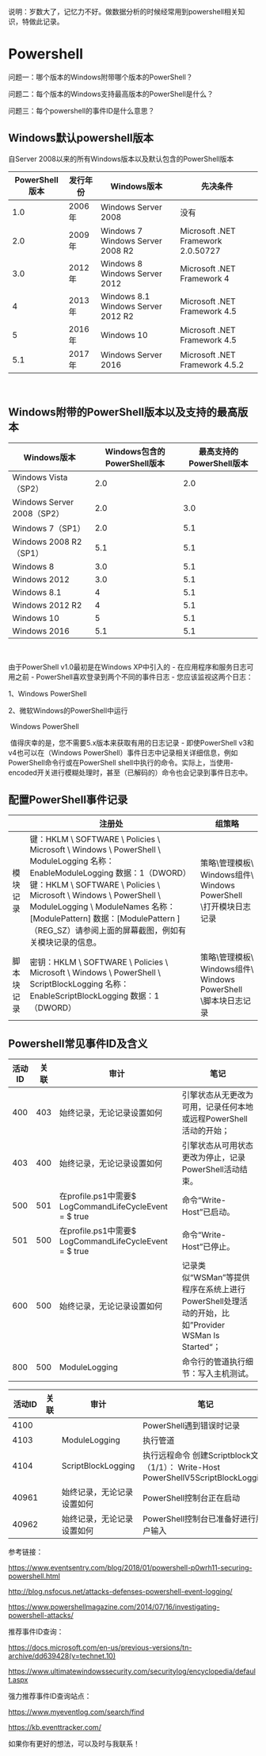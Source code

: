 说明：岁数大了，记忆力不好。做数据分析的时候经常用到powershell相关知识，特做此记录。

# Powershell

问题一：哪个版本的Windows附带哪个版本的PowerShell？

问题二：每个版本的Windows支持最高版本的PowerShell是什么？

问题三：每个powershell的事件ID是什么意思？

 

## Windows默认powershell版本

自Server 2008以来的所有Windows版本以及默认包含的PowerShell版本

| **PowerShell**版本 | 发行年份 | **Windows**版本                          | **先决条件**                         |
| ------------------ | -------- | ---------------------------------------- | ------------------------------------|
| 1.0                | 2006年   | Windows   Server 2008                    | 没有                                |
| 2.0                | 2009年   | Windows   7     Windows Server 2008 R2   | Microsoft .NET Framework 2.0.50727 |
| 3.0                | 2012年   | Windows   8     Windows Server 2012      | Microsoft .NET Framework 4         |
| 4                  | 2013年   | Windows   8.1     Windows Server 2012 R2 | Microsoft .NET Framework 4.5       |
| 5                  | 2016年   | Windows   10                             | Microsoft .NET Framework 4.5       |
| 5.1                | 2017年   | Windows   Server 2016                    | Microsoft .NET Framework 4.5.2     |

​                                     

## Windows附带的PowerShell版本以及支持的最高版本

| **Windows**版本              | **Windows**包含的PowerShell版本 | **最高支持的PowerShell版本** |
| ---------------------------- | ------------------------------- | ---------------------------- |
| Windows   Vista（SP2）       | 2.0                             | 2.0                          |
| Windows   Server 2008（SP2） | 2.0                             | 3.0                          |
| Windows   7（SP1）           | 2.0                             | 5.1                          |
| Windows   2008 R2（SP1）     | 5.1                             | 5.1                          |
| Windows   8                  | 3.0                             | 5.1                          |
| Windows   2012               | 3.0                             | 5.1                          |
| Windows   8.1                | 4                               | 5.1                          |
| Windows   2012 R2            | 4                               | 5.1                          |
| Windows   10                 | 5                               | 5.1                          |
| Windows   2016               | 5.1                             | 5.1                          |

​        

由于PowerShell v1.0最初是在Windows XP中引入的 - 在应用程序和服务日志可用之前 - PowerShell喜欢登录到两个不同的事件日志 - 您应该监视这两个日志：

1、Windows PowerShell

2、微软Windows的PowerShell中运行

 

​      Windows PowerShell

​      值得庆幸的是，您不需要5.x版本来获取有用的日志记录 - 即使PowerShell v3和v4也可以在（Windows PowerShell）事件日志中记录相关详细信息，例如PowerShell命令行或在PowerShell shell中执行的命令。实际上，当使用-encoded开关进行模糊处理时，甚至（已解码的）命令也会记录到事件日志中。

 

## 配置PowerShell事件记录

|            | 注册处                                                       | 组策略                                                       |
| ---------- | ------------------------------------------------------------ | ------------------------------------------------------------ |
| 模块记录   | 键：HKLM \ SOFTWARE \ Policies \ Microsoft \   Windows \ PowerShell \ ModuleLogging    名称：EnableModuleLogging    数据：1（DWORD）键：HKLM \ SOFTWARE \ Policies \ Microsoft \   Windows \ PowerShell \ ModuleLogging \ ModuleNames    名称：[ModulePattern]    数据：[ModulePattern ]（REG_SZ）请参阅上面的屏幕截图，例如有关模块记录的信息。 | 策略\管理模板\   Windows组件\ Windows PowerShell \打开模块日志记录 |
| 脚本块记录 | 密钥：HKLM \ SOFTWARE \ Policies \ Microsoft \   Windows \ PowerShell \ ScriptBlockLogging     名称：EnableScriptBlockLogging     数据：1（DWORD） | 策略\管理模板\   Windows组件\ Windows PowerShell \脚本块日志记录 |



## Powershell常见事件ID及含义 

| 活动ID | 关联 | 审计                                                     | 笔记                                                         |
| ------ | ---- | -------------------------------------------------------- | ------------------------------------------------------------ |
| 400    | 403  | 始终记录，无论记录设置如何                               | 引擎状态从无更改为可用，记录任何本地或远程PowerShell活动的开始； |
| 403    | 400  | 始终记录，无论记录设置如何                               | 引擎状态从可用状态更改为停止，记录PowerShell活动结束。       |
| 500    | 501  | 在profile.ps1中需要$   LogCommandLifeCycleEvent = $ true | 命令“Write-Host”已启动。                                     |
| 501    | 500  | 在profile.ps1中需要$   LogCommandLifeCycleEvent = $ true | 命令“Write-Host”已停止。                                     |
| 600    | 500  | 始终记录，无论记录设置如何                               | 记录类似“WSMan”等提供程序在系统上进行PowerShell处理活动的开始，比如”Provider WSMan Is Started“； |
| 800    | 500  | ModuleLogging                                            | 命令行的管道执行细节：写入主机测试。                         |



| 活动ID | 关联 | 审计                       | 笔记                                                         |
| ------ | ---- | -------------------------- | ------------------------------------------------------------ |
| 4100   |      |                            | PowerShell遇到错误时记录                                     |
| 4103   |      | ModuleLogging              | 执行管道                                                     |
| 4104   |      | ScriptBlockLogging         | 执行远程命令   创建Scriptblock文本（1/1）： Write-Host   PowerShellV5ScriptBlockLogging |
| 40961  |      | 始终记录，无论记录设置如何 | PowerShell控制台正在启动                                     |
| 40962  |      | 始终记录，无论记录设置如何 | PowerShell控制台已准备好进行用户输入                         |

  

参考链接：

https://www.eventsentry.com/blog/2018/01/powershell-p0wrh11-securing-powershell.html

http://blog.nsfocus.net/attacks-defenses-powershell-event-logging/

<https://www.powershellmagazine.com/2014/07/16/investigating-powershell-attacks/>

 

推荐事件ID查询：

<https://docs.microsoft.com/en-us/previous-versions/tn-archive/dd639428(v=technet.10)>

<https://www.ultimatewindowssecurity.com/securitylog/encyclopedia/default.aspx>

强力推荐事件ID查询站点：

<https://www.myeventlog.com/search/find>

https://kb.eventtracker.com/



如果你有更好的想法，可以及时与我联系！
